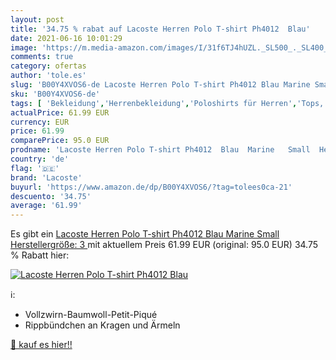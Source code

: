 ```yaml
---
layout: post
title: '34.75 % rabat auf Lacoste Herren Polo T-shirt Ph4012  Blau'
date: 2021-06-16 10:01:29
image: 'https://m.media-amazon.com/images/I/31f6TJ4hUZL._SL500_._SL400_.jpg'
comments: true
category: ofertas
author: 'tole.es'
slug: 'B00Y4XVOS6-de Lacoste Herren Polo T-shirt Ph4012 Blau Marine Small...'
sku: 'B00Y4XVOS6-de'
tags: [ 'Bekleidung','Herrenbekleidung','Poloshirts für Herren','Tops, T-Shirts & Hemden für Herren','lacoste', ]
actualPrice: 61.99 EUR
currency: EUR
price: 61.99
comparePrice: 95.0 EUR
prodname: 'Lacoste Herren Polo T-shirt Ph4012  Blau  Marine   Small  Herstellergröße: 3 '
country: 'de'
flag: '🇩🇪'
brand: 'Lacoste'
buyurl: 'https://www.amazon.de/dp/B00Y4XVOS6/?tag=tolees0ca-21'
descuento: '34.75'
average: '61.99'
---
```


Es gibt ein [Lacoste Herren Polo T-shirt Ph4012  Blau  Marine   Small  Herstellergröße: 3 ](https://www.amazon.de/dp/B00Y4XVOS6/?tag=tolees0ca-21) mit aktuellem Preis 61.99 EUR (original: 95.0 EUR) 34.75 % Rabatt hier:

[![Lacoste Herren Polo T-shirt Ph4012  Blau](https://m.media-amazon.com/images/I/31f6TJ4hUZL._SL500_._SL400_.jpg)](https://www.amazon.de/dp/B00Y4XVOS6/?tag=tolees0ca-21)

ℹ️:

- Vollzwirn-Baumwoll-Petit-Piqué
- Rippbündchen an Kragen und Ärmeln

[🛒 kauf es hier!!](https://www.amazon.de/dp/B00Y4XVOS6/?tag=tolees0ca-21)
